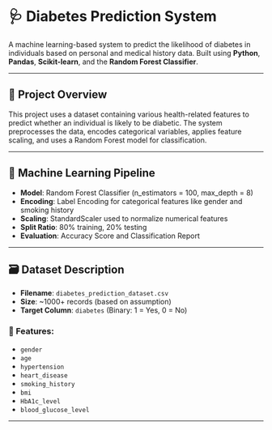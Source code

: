# 🩺 Diabetes Prediction System

A machine learning-based system to predict the likelihood of diabetes in individuals based on personal and medical history data. Built using **Python**, **Pandas**, **Scikit-learn**, and the **Random Forest Classifier**.

---

## 📌 Project Overview

This project uses a dataset containing various health-related features to predict whether an individual is likely to be diabetic. The system preprocesses the data, encodes categorical variables, applies feature scaling, and uses a Random Forest model for classification.

---

## 🧠 Machine Learning Pipeline

- **Model**: Random Forest Classifier (n_estimators = 100, max_depth = 8)
- **Encoding**: Label Encoding for categorical features like gender and smoking history
- **Scaling**: StandardScaler used to normalize numerical features
- **Split Ratio**: 80% training, 20% testing
- **Evaluation**: Accuracy Score and Classification Report

---

## 🗃️ Dataset Description

- **Filename**: `diabetes_prediction_dataset.csv`
- **Size**: ~1000+ records (based on assumption)
- **Target Column**: `diabetes` (Binary: 1 = Yes, 0 = No)

### 🎯 Features:

- `gender`
- `age`
- `hypertension`
- `heart_disease`
- `smoking_history`
- `bmi`
- `HbA1c_level`
- `blood_glucose_level`

---


